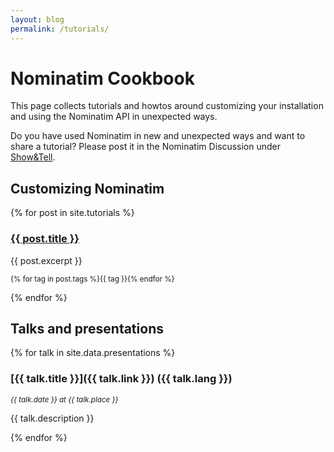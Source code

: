 ```yaml
---
layout: blog
permalink: /tutorials/
---
```


# Nominatim Cookbook

This page collects tutorials and howtos around customizing your installation
and using the Nominatim API in unexpected ways.

Do you have used Nominatim in new and unexpected ways and want to share
a tutorial? Please post it in the Nominatim Discussion under
[Show&Tell](https://github.com/osm-search/Nominatim/discussions/categories/show-and-tell).


## Customizing Nominatim

{% for post in site.tutorials %}
### [{{ post.title }}]({{post.url}})

{{ post.excerpt }}

<small>{% for tag in post.tags %}<span class="post-tag">{{ tag }}</span>{% endfor %}</small>

{% endfor %}


## Talks and presentations

{% for talk in site.data.presentations %}

### [{{ talk.title }}]({{ talk.link }}) ({{ talk.lang }})

<small>_{{ talk.date }} at {{ talk.place }}_</small>

{{ talk.description }}

{% endfor %}
